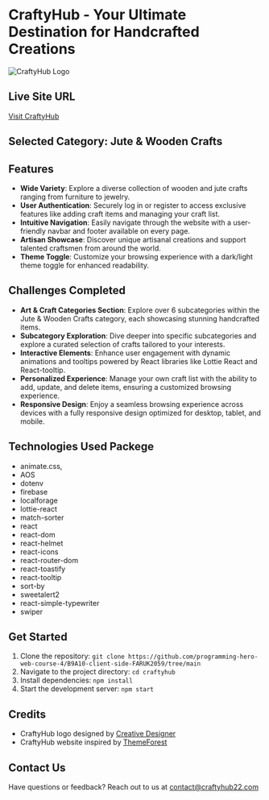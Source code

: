 # CraftyHub - Your Ultimate Destination for Handcrafted Creations

![CraftyHub Logo](https://bw-craftxtore.bzotech.com/demo4/wp-content/uploads/2023/10/logo-home4.png)

## Live Site URL
[Visit CraftyHub](https://www.craftyhub.com)

## Selected Category: Jute & Wooden Crafts

## Features
- **Wide Variety**: Explore a diverse collection of wooden and jute crafts ranging from furniture to jewelry.
- **User Authentication**: Securely log in or register to access exclusive features like adding craft items and managing your craft list.
- **Intuitive Navigation**: Easily navigate through the website with a user-friendly navbar and footer available on every page.
- **Artisan Showcase**: Discover unique artisanal creations and support talented craftsmen from around the world.
- **Theme Toggle**: Customize your browsing experience with a dark/light theme toggle for enhanced readability.

## Challenges Completed
- **Art & Craft Categories Section**: Explore over 6 subcategories within the Jute & Wooden Crafts category, each showcasing stunning handcrafted items.
- **Subcategory Exploration**: Dive deeper into specific subcategories and explore a curated selection of crafts tailored to your interests.
- **Interactive Elements**: Enhance user engagement with dynamic animations and tooltips powered by React libraries like Lottie React and React-tooltip.
- **Personalized Experience**: Manage your own craft list with the ability to add, update, and delete items, ensuring a customized browsing experience.
- **Responsive Design**: Enjoy a seamless browsing experience across devices with a fully responsive design optimized for desktop, tablet, and mobile.

## Technologies Used Packege
- animate.css,
- AOS
- dotenv
- firebase
- localforage
- lottie-react
- match-sorter
- react
- react-dom
- react-helmet
- react-icons
- react-router-dom
- react-toastify
- react-tooltip
- sort-by
- sweetalert2
- react-simple-typewriter
- swiper

## Get Started
1. Clone the repository: `git clone https://github.com/programming-hero-web-course-4/B9A10-client-side-FARUK2059/tree/main`
2. Navigate to the project directory: `cd craftyhub`
3. Install dependencies: `npm install`
4. Start the development server: `npm start`

## Credits
- CraftyHub logo designed by [Creative Designer](developerFaruk.com)
- CraftyHub website inspired by [ThemeForest](ProgrammingHero.com)

## Contact Us
Have questions or feedback? Reach out to us at contact@craftyhub22.com

